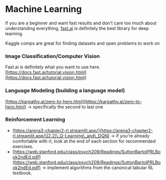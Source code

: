 # Machine Learning

If you are a beginner and want fast results and don't care too much about understanding everything, [fast.ai](https://docs.fast.ai/tutorial.html) is definitely the best library for deep learning.&#x20;

Kaggle comps are great for finding datasets and open problems to work on

### Image Classification/Computer Vision

Fast.ai is definitely what you want to use here. [https://docs.fast.ai/tutorial.vision.html](https://docs.fast.ai/tutorial.vision.html)

### Language Modeling (building a language model)

[https://karpathy.ai/zero-to-hero.html](https://karpathy.ai/zero-to-hero.html) -> specifically the second to last one

### Reinforcement Learning

* [https://arena3-chapter2-rl.streamlit.app/](https://arena3-chapter2-rl.streamlit.app/\[2.2]\_Q-Learning\_and\_DQN) -> if you're already comfortable with rl, look at the end of each section for recommended exercises.
* [https://web.stanford.edu/class/psych209/Readings/SuttonBartoIPRLBook2ndEd.pdf](https://web.stanford.edu/class/psych209/Readings/SuttonBartoIPRLBook2ndEd.pdf) -> implement algorithms from the canonical tabular RL textbook.&#x20;
